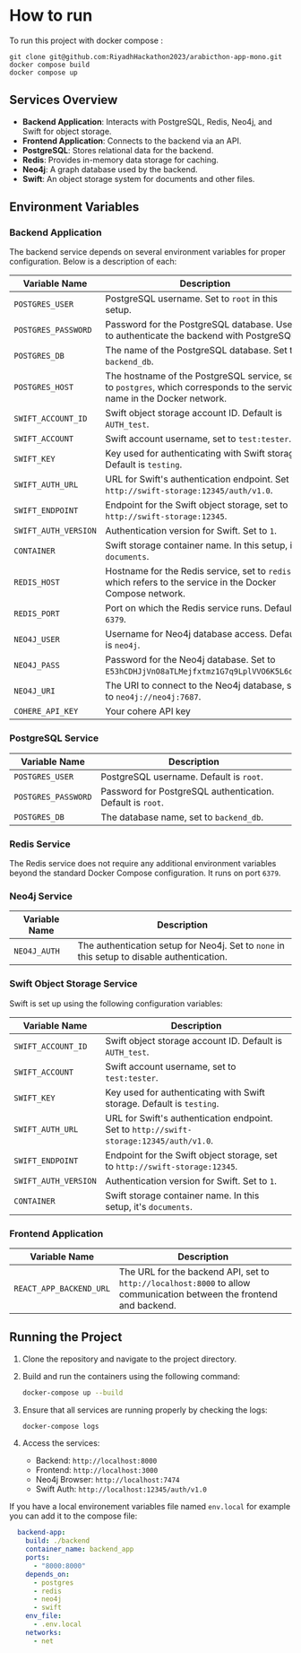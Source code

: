 # How to run
To run this project with docker compose : 

```
git clone git@github.com:RiyadhHackathon2023/arabicthon-app-mono.git
docker compose build
docker compose up
```

## Services Overview

- **Backend Application**: Interacts with PostgreSQL, Redis, Neo4j, and Swift for object storage.
- **Frontend Application**: Connects to the backend via an API.
- **PostgreSQL**: Stores relational data for the backend.
- **Redis**: Provides in-memory data storage for caching.
- **Neo4j**: A graph database used by the backend.
- **Swift**: An object storage system for documents and other files.

## Environment Variables

### Backend Application

The backend service depends on several environment variables for proper configuration. Below is a description of each:

| **Variable Name**      | **Description**                                                                                                                            |
| ---------------------- | ------------------------------------------------------------------------------------------------------------------------------------------ |
| `POSTGRES_USER`        | PostgreSQL username. Set to `root` in this setup.                                                                                           |
| `POSTGRES_PASSWORD`    | Password for the PostgreSQL database. Used to authenticate the backend with PostgreSQL.                                                     |
| `POSTGRES_DB`          | The name of the PostgreSQL database. Set to `backend_db`.                                                                                   |
| `POSTGRES_HOST`        | The hostname of the PostgreSQL service, set to `postgres`, which corresponds to the service name in the Docker network.                     |
| `SWIFT_ACCOUNT_ID`     | Swift object storage account ID. Default is `AUTH_test`.                                                                                    |
| `SWIFT_ACCOUNT`        | Swift account username, set to `test:tester`.                                                                                               |
| `SWIFT_KEY`            | Key used for authenticating with Swift storage. Default is `testing`.                                                                       |
| `SWIFT_AUTH_URL`       | URL for Swift's authentication endpoint. Set to `http://swift-storage:12345/auth/v1.0`.                                                     |
| `SWIFT_ENDPOINT`       | Endpoint for the Swift object storage, set to `http://swift-storage:12345`.                                                                 |
| `SWIFT_AUTH_VERSION`   | Authentication version for Swift. Set to `1`.                                                                                               |
| `CONTAINER`            | Swift storage container name. In this setup, it's `documents`.                                                                              |
| `REDIS_HOST`           | Hostname for the Redis service, set to `redis` which refers to the service in the Docker Compose network.                                   |
| `REDIS_PORT`           | Port on which the Redis service runs. Default is `6379`.                                                                                    |
| `NEO4J_USER`           | Username for Neo4j database access. Default is `neo4j`.                                                                                     |
| `NEO4J_PASS`           | Password for the Neo4j database. Set to `E53hCDHJjVnO8aTLMejfxtmz1G7q9LplVVO6K5L6drg`.                                                      |
| `NEO4J_URI`            | The URI to connect to the Neo4j database, set to `neo4j://neo4j:7687`.                                                                      |
 `COHERE_API_KEY`            | Your cohere API key|

### PostgreSQL Service

| **Variable Name**      | **Description**                                                                                                                            |
| ---------------------- | ------------------------------------------------------------------------------------------------------------------------------------------ |
| `POSTGRES_USER`        | PostgreSQL username. Default is `root`.                                                                                                     |
| `POSTGRES_PASSWORD`    | Password for PostgreSQL authentication. Default is `root`.                                                                                  |
| `POSTGRES_DB`          | The database name, set to `backend_db`.                                                                                                     |

### Redis Service

The Redis service does not require any additional environment variables beyond the standard Docker Compose configuration. It runs on port `6379`.

### Neo4j Service

| **Variable Name**      | **Description**                                                                                                                            |
| ---------------------- | ------------------------------------------------------------------------------------------------------------------------------------------ |
| `NEO4J_AUTH`           | The authentication setup for Neo4j. Set to `none` in this setup to disable authentication.                                                  |

### Swift Object Storage Service

Swift is set up using the following configuration variables:

| **Variable Name**      | **Description**                                                                                                                            |
| ---------------------- | ------------------------------------------------------------------------------------------------------------------------------------------ |
| `SWIFT_ACCOUNT_ID`     | Swift object storage account ID. Default is `AUTH_test`.                                                                                    |
| `SWIFT_ACCOUNT`        | Swift account username, set to `test:tester`.                                                                                               |
| `SWIFT_KEY`            | Key used for authenticating with Swift storage. Default is `testing`.                                                                       |
| `SWIFT_AUTH_URL`       | URL for Swift's authentication endpoint. Set to `http://swift-storage:12345/auth/v1.0`.                                                     |
| `SWIFT_ENDPOINT`       | Endpoint for the Swift object storage, set to `http://swift-storage:12345`.                                                                 |
| `SWIFT_AUTH_VERSION`   | Authentication version for Swift. Set to `1`.                                                                                               |
| `CONTAINER`            | Swift storage container name. In this setup, it's `documents`.                                                                              |

### Frontend Application

| **Variable Name**      | **Description**                                                                                                                            |
| ---------------------- | ------------------------------------------------------------------------------------------------------------------------------------------ |
| `REACT_APP_BACKEND_URL`| The URL for the backend API, set to `http://localhost:8000` to allow communication between the frontend and backend.                        |


## Running the Project

1. Clone the repository and navigate to the project directory.
2. Build and run the containers using the following command:

   ```bash
   docker-compose up --build
   ```

3. Ensure that all services are running properly by checking the logs:

   ```bash
   docker-compose logs
   ```

4. Access the services:
   - Backend: `http://localhost:8000`
   - Frontend: `http://localhost:3000`
   - Neo4j Browser: `http://localhost:7474`
   - Swift Auth: `http://localhost:12345/auth/v1.0`



If you have a local environement variables file named `env.local` for example
you can add it to the compose file:
```yaml
  backend-app:
    build: ./backend
    container_name: backend_app
    ports:
      - "8000:8000"
    depends_on:
      - postgres
      - redis
      - neo4j
      - swift
    env_file:
      - .env.local
    networks:
      - net
```